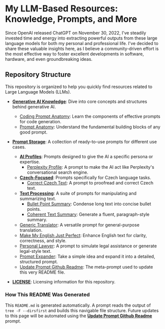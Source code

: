 # My LLM-Based Resources: Knowledge, Prompts, and More

Since OpenAI released ChatGPT on November 30, 2022, I've steadily invested time and energy into extracting powerful outputs from these large language models for both my personal and professional life. I've decided to share these valuable insights here, as I believe a community-driven effort is the most effective way to foster excellent developments in software, hardware, and even groundbreaking ideas.

## Repository Structure

This repository is organized to help you quickly find resources related to Large Language Models (LLMs).

* **[Generative AI Knowledge](generative-ai-knowledge/README.md)**: Dive into core concepts and structures behind generative AI.
    * [Coding Prompt Anatomy](generative-ai-knowledge/coding-prompt-anatomy.md): Learn the components of effective prompts for code generation.
    * [Prompt Anatomy](generative-ai-knowledge/prompt-anatomy.md): Understand the fundamental building blocks of any good prompt.

* **[Prompt Storage](prompt-storage/README.md)**: A collection of ready-to-use prompts for different use cases.
    * **[AI Profiles](prompt-storage/ai-profiles/)**: Prompts designed to give the AI a specific persona or expertise.
        * [Perplexity Profile](prompt-storage/ai-profiles/perplexity-profile.md): A prompt to make the AI act like Perplexity's conversational search engine.
    * **[Czech-Focused](prompt-storage/czech-focused/)**: Prompts specifically for Czech language tasks.
        * [Correct Czech Text](prompt-storage/czech-focused/correct-czech-text.md): A prompt to proofread and correct Czech text.
    * **[Text Processing](prompt-storage/text-processing/)**: A suite of prompts for manipulating and summarizing text.
        * [Bullet Point Summary](prompt-storage/text-processing/bullet-point-summary.md): Condense long text into concise bullet points.
        * [Coherent Text Summary](prompt-storage/text-processing/coherent-text-summary.md): Generate a fluent, paragraph-style summary.
    * [Generic Translator](prompt-storage/generic-translator.md): A versatile prompt for general-purpose translation.
    * [Make My English Just Perfect](prompt-storage/make-my-english-just-perfect.md): Enhance English text for clarity, correctness, and style.
    * [Personal Lawyer](prompt-storage/personal-lawyer.md): A prompt to simulate legal assistance or generate legal-style text.
    * [Prompt Expander](prompt-storage/prompt-expander.md): Take a simple idea and expand it into a detailed, structured prompt.
    * [Update Prompt Github Readme](prompt-storage/update-prompt-github-readme.md): The meta-prompt used to update this very README file.

* **[LICENSE](LICENSE)**: Licensing information for this repository.

### How This README Was Generated

This `README.md` is generated automatically. A prompt reads the output of `tree -F --dirsfirst` and builds this navigable file structure. Future updates to this page will be automated using the **[Update Prompt Github Readme](prompt-storage/update-prompt-github-readme.md)** prompt.
